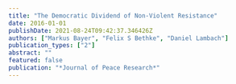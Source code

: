 ```yaml
---
title: "The Democratic Dividend of Non-Violent Resistance"
date: 2016-01-01
publishDate: 2021-08-24T09:42:37.346426Z
authors: ["Markus Bayer", "Felix S Bethke", "Daniel Lambach"]
publication_types: ["2"]
abstract: ""
featured: false
publication: "*Journal of Peace Research*"
---
```


